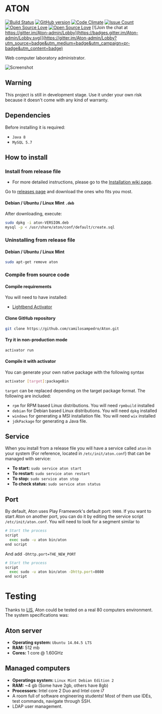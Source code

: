 # ATON

[![Build Status](https://travis-ci.org/camilosampedro/Aton.svg?branch=master)](https://travis-ci.org/camilosampedro/Aton)
[![GitHub version](https://badge.fury.io/gh/camilosampedro%2FAton.svg)](https://badge.fury.io/gh/camilosampedro%2FAton)
[![Code Climate](https://codeclimate.com/github/camilosampedro/Aton/badges/gpa.svg)](https://codeclimate.com/github/camilosampedro/Aton)
[![Issue Count](https://codeclimate.com/github/camilosampedro/Aton/badges/issue_count.svg)](https://codeclimate.com/github/camilosampedro/Aton)
[![Open Source Love](https://badges.frapsoft.com/os/v2/open-source.svg?v=102)](https://github.com/ellerbrock/open-source-badge/)
[![Open Source Love](https://badges.frapsoft.com/os/gpl/gpl.svg?v=102)](https://github.com/ellerbrock/open-source-badge/)
[![Join the chat at https://gitter.im/Aton-admin/Lobby](https://badges.gitter.im/Aton-admin/Lobby.svg)](https://gitter.im/Aton-admin/Lobby?utm_source=badge&utm_medium=badge&utm_campaign=pr-badge&utm_content=badge)


Web computer laboratory administrator.

![Screenshot](https://github.com/camilosampedro/Aton/raw/gh-pages/images/Aton_screenshot.png)

## Warning
This project is still in development stage. Use it under your own risk because it doesn't come with any kind of warranty.

## Dependencies

Before installing it is required:
 - `Java 8`
 - `MySQL 5.7`

## How to install
### Install from release file

- For more detailed instructions, please go to the [Installation wiki page](https://github.com/camilosampedro/Aton/wiki/How-to-install-Aton). 

Go to [releases page](https://github.com/camilosampedro/Aton/releases) and download the ones who fits you most.

#### Debian / Ubuntu / Linux Mint `.deb`
After downloading, execute:
```bash
sudo dpkg -i aton-VERSION.deb
mysql -p < /usr/share/aton/conf/default/create.sql
```

### Uninstalling from release file
#### Debian / Ubuntu / Linux Mint
```bash
sudo apt-get remove aton
```

### Compile from source code
#### Compile requirements
You will need to have installed:
 - [Lightbend Activator](https://www.lightbend.com/activator/download)


#### Clone GitHub repository
```bash
git clone https://github.com/camilosampedro/Aton.git
```

#### Try it in non-production mode
```bash
activator run
```

#### Compile it with activator
You can generate your own native package with the following syntax
```bash
activator [target]:packageBin
```
`target` can be replaced depending on the target package format. The following are included:
 - `rpm` for RPM based Linux distributions. You will need `rpmbuild` installed
 - `debian` for Debian based Linux distributions. You will need `dpkg` installed
 - `windows` for generating a MSI installation file. You will need `wix` installed
 - `jdkPackage` for generating a Java file.

## Service
When you install from a release file you will have a service called `aton` in your system (For reference, located in `/etc/init/aton.conf`) that can be managed with service:
 - __To start:__ `sudo service aton start`
 - __To restart:__ `sudo service aton restart`
 - __To stop:__ `sudo service aton stop`
 - __To check status:__ `sudo service aton status`

## Port
By default, Aton uses Play Framework's default port: `9000`. If you want to start Aton on another port, you can do it by editing the service script `/etc/init/aton.conf`. You will need to look for a segment similar to

```bash
# Start the process
script
  exec sudo -u aton bin/aton
end script
```

And add `-Dhttp.port=THE_NEW_PORT`

```bash
# Start the process
script
  exec sudo -u aton bin/aton -Dhttp.port=8080
end script
```

# Testing
Thanks to [LIS](lis.udea.edu.co), Aton could be tested on a real 80 computers environment. The system specifications was:
## Aton server
 - __Operating system:__ `Ubuntu 14.04.5 LTS`
 - __RAM:__ 512 mb
 - __Cores:__ 1 core @ 1.60GHz
 
## Managed computers
 - __Operatings system:__ `Linux Mint Debian Edition 2`
 - __RAM:__ ~4 gb (Some have 2gb, others have 8gb)
 - __Processors:__ Intel core 2 Duo and Intel core i7
 - A room full of software engineering students! Most of them use IDEs, test commands, navigate through SSH.
 - LDAP user management.
 
